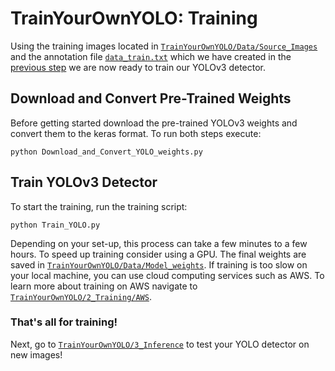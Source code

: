 # TrainYourOwnYOLO: Training
Using the training images located in [`TrainYourOwnYOLO/Data/Source_Images`](/Data/Source_Images) and the annotation file [`data_train.txt`](/Data/Source_Images/vott-csv-export) which we have created in the [previous step](/1_Image_Annotation/) we are now ready to train our YOLOv3 detector. 

## Download and Convert Pre-Trained Weights
Before getting started download the pre-trained YOLOv3 weights and convert them to the keras format. To run both steps execute:

```
python Download_and_Convert_YOLO_weights.py
```
## Train YOLOv3 Detector
To start the training, run the training script:
```
python Train_YOLO.py 
```
Depending on your set-up, this process can take a few minutes to a few hours. To speed up training consider using a GPU. The final weights are saved in [`TrainYourOwnYOLO/Data/Model_weights`](/Data/Model_weights). If training is too slow on your local machine, you can use cloud computing services such as AWS. To learn more about training on AWS navigate to [`TrainYourOwnYOLO/2_Training/AWS`](/2_Training/AWS).

### That's all for training! 
Next, go to [`TrainYourOwnYOLO/3_Inference`](/3_Inference) to test your YOLO detector on new images!